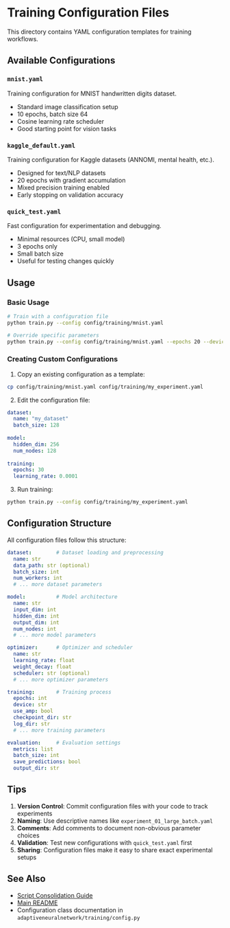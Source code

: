 # Training Configuration Files

This directory contains YAML configuration templates for training workflows.

## Available Configurations

### `mnist.yaml`
Training configuration for MNIST handwritten digits dataset.
- Standard image classification setup
- 10 epochs, batch size 64
- Cosine learning rate scheduler
- Good starting point for vision tasks

### `kaggle_default.yaml`
Training configuration for Kaggle datasets (ANNOMI, mental health, etc.).
- Designed for text/NLP datasets
- 20 epochs with gradient accumulation
- Mixed precision training enabled
- Early stopping on validation accuracy

### `quick_test.yaml`
Fast configuration for experimentation and debugging.
- Minimal resources (CPU, small model)
- 3 epochs only
- Small batch size
- Useful for testing changes quickly

## Usage

### Basic Usage
```bash
# Train with a configuration file
python train.py --config config/training/mnist.yaml

# Override specific parameters
python train.py --config config/training/mnist.yaml --epochs 20 --device cpu
```

### Creating Custom Configurations

1. Copy an existing configuration as a template:
```bash
cp config/training/mnist.yaml config/training/my_experiment.yaml
```

2. Edit the configuration file:
```yaml
dataset:
  name: "my_dataset"
  batch_size: 128
  
model:
  hidden_dim: 256
  num_nodes: 128
  
training:
  epochs: 30
  learning_rate: 0.0001
```

3. Run training:
```bash
python train.py --config config/training/my_experiment.yaml
```

## Configuration Structure

All configuration files follow this structure:

```yaml
dataset:        # Dataset loading and preprocessing
  name: str
  data_path: str (optional)
  batch_size: int
  num_workers: int
  # ... more dataset parameters

model:          # Model architecture
  name: str
  input_dim: int
  hidden_dim: int
  output_dim: int
  num_nodes: int
  # ... more model parameters

optimizer:      # Optimizer and scheduler
  name: str
  learning_rate: float
  weight_decay: float
  scheduler: str (optional)
  # ... more optimizer parameters

training:       # Training process
  epochs: int
  device: str
  use_amp: bool
  checkpoint_dir: str
  log_dir: str
  # ... more training parameters

evaluation:     # Evaluation settings
  metrics: list
  batch_size: int
  save_predictions: bool
  output_dir: str
```

## Tips

1. **Version Control**: Commit configuration files with your code to track experiments
2. **Naming**: Use descriptive names like `experiment_01_large_batch.yaml`
3. **Comments**: Add comments to document non-obvious parameter choices
4. **Validation**: Test new configurations with `quick_test.yaml` first
5. **Sharing**: Configuration files make it easy to share exact experimental setups

## See Also

- [Script Consolidation Guide](../../docs/SCRIPT_CONSOLIDATION.md)
- [Main README](../../README.md)
- Configuration class documentation in `adaptiveneuralnetwork/training/config.py`
